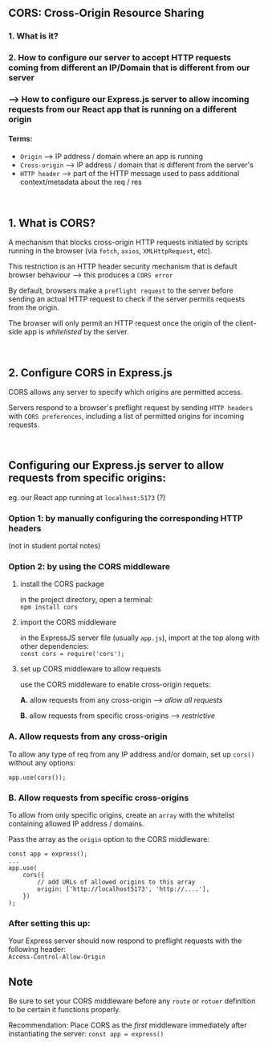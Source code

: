 ## CORS: Cross-Origin Resource Sharing

### 1. What is it?

### 2. How to configure our server to accept HTTP requests coming from different an IP/Domain that is different from our server 

### --> How to configure our Express.js server to allow incoming requests from our React app that is running on a different origin


#### Terms:
- ``Origin`` --> IP address / domain where an app is running
- ``Cross-origin`` --> IP address / domain that is different from the server's
- ``HTTP header`` --> part of the HTTP message used to pass additional context/metadata about the req / res

<br>

## 1. What is CORS?

A mechanism that blocks cross-origin HTTP requests initiated by scripts running in the browser (via ``fetch``, ``axios``, ``XMLHttpRequest``, etc).

This restriction is an HTTP header security mechanism that is default browser behaviour --> this produces a ``CORS error``

By default, browsers make a ``preflight request`` to the server before sending an actual HTTP request to check if the server permits requests from the origin.

The browser will only permit an HTTP request once the origin of the client-side app is <i>whitelisted</i> by the server.

<br>

## 2. Configure CORS in Express.js

CORS allows any server to specify which origins are permitted access.

Servers respond to a browser's preflight request by sending ``HTTP headers`` with ``CORS preferences``, including a list of permitted origins for incoming requests.

<br>

## Configuring our Express.js server to allow requests from specific origins:

eg. our React app running at ``localhost:5173`` (?)

### Option 1: by manually configuring the corresponding HTTP headers
(not in student portal notes)

### Option 2: by using the CORS middleware

1. install the CORS package

    in the project directory, open a terminal:
    <br>``npm install cors``

2. import the CORS middleware

    in the ExpressJS server file (usually ``app.js``), import at the top along with other dependencies:
    <br>``const cors = require('cors');``

3. set up CORS middleware to allow requests

    use the CORS middleware to enable cross-origin requets:

    <b>A.</b> allow requests from any cross-origin --> <i>allow all requests</i>

    <b>B.</b> allow requests from specific cross-origins --> <i>restrictive</i>


### A. Allow requests from any cross-origin

To allow any type of req from any IP address and/or domain, set up ``cors()`` without any options:

``app.use(cors());``

### B. Allow requests from specific cross-origins

To allow from only specific origins, create an ``array`` with the whitelist containing allowed IP address / domains.

Pass the array as the ``origin`` option to the CORS middleware:

```
const app = express();
...
app.use(
    cors({
        // add URLs of allowed origins to this array
        origin: ['http://localhost5173', 'http://....'],
    })
);
```

### After setting this up:
Your Express server should now respond to preflight requests with the following header:
<br>``Access-Control-Allow-Origin``

## Note
Be sure to set your CORS middleware before any ``route`` or ``rotuer`` definition to be certain it functions properly.

Recommendation:
Place CORS as the <i>first</i> middleware immediately after instantiating the server: ``const app = express()``